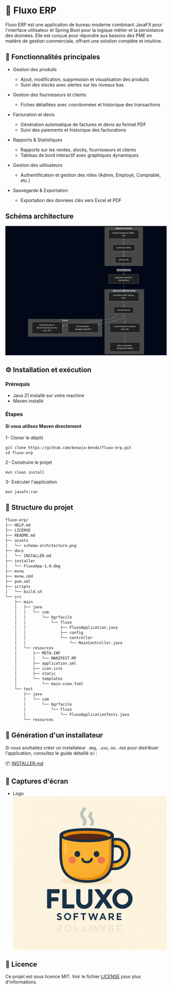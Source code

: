 # 💼 Fluxo ERP

Fluxo ERP est une application de bureau moderne combinant JavaFX pour l'interface utilisateur et Spring Boot pour la
logique métier et la persistance des données. Elle est conçue pour répondre aux besoins des PME en matière de gestion
commerciale, offrant une solution complète et intuitive.

## 🚀 Fonctionnalités principales

- Gestion des produits
    - Ajout, modification, suppression et visualisation des produits
    - Suivi des stocks avec alertes sur les niveaux bas


- Gestion des fournisseurs et clients
    - Fiches détaillées avec coordonnées et historique des transactions


- Facturation et devis
    - Génération automatique de factures et devis au format PDF
    - Suivi des paiements et historique des facturations


- Rapports & Statistiques
    - Rapports sur les ventes, stocks, fournisseurs et clients
    - Tableau de bord interactif avec graphiques dynamiques


- Gestion des utilisateurs
    - Authentification et gestion des rôles (Admin, Employé, Comptable, etc.)


- Sauvegarde & Exportation
    - Exportation des données clés vers Excel et PDF

## Schéma architecture

![img.png](assets/schema-architecture.png)

## ⚙️ Installation et exécution

### Prérequis

- Java 21 installé sur votre machine
- Maven installé

### Étapes

#### Si vous utilisez Maven directement

1- Cloner le dépôt

```shell
git clone https://github.com/benaja-bendo/fluxo-erp.git
cd fluxo-erp
```

2- Construire le projet

```shell
mvn clean install
```

3- Exécuter l'application

```shell
mvn javafx:run
```

## 📁 Structure du projet

```shell
fluxo-erp/
├── HELP.md
├── LICENSE
├── README.md
├── assets
│   └── schema-architecture.png
├── docs
│   └── INSTALLER.md
├── installer
│   └── FluxoApp-1.0.dmg
├── mvnw
├── mvnw.cmd
├── pom.xml
├── scripts
│   └── build.sh
└── src
    ├── main
    │   ├── java
    │   │   └── com
    │   │       └── bgrfacile
    │   │           └── fluxo
    │   │               ├── FluxoApplication.java
    │   │               ├── config
    │   │               └── controller
    │   │                   └── MainController.java
    │   └── resources
    │       ├── META-INF
    │       │   └── MANIFEST.MF
    │       ├── application.yml
    │       ├── icon.icns
    │       ├── static
    │       └── templates
    │           └── main-view.fxml
    └── test
        ├── java
        │   └── com
        │       └── bgrfacile
        │           └── fluxo
        │               └── FluxoApplicationTests.java
        └── resources
```

## 🧩 Génération d'un installateur

Si vous souhaitez créer un installateur `.dmg`, `.exe`, ou `.deb` pour distribuer l'application, consultez le guide détaillé ici :

📦 [INSTALLER.md](docs/INSTALLER.md)

## 📸 Captures d'écran
- Logo ![logo-fluxo.png](assets/logo-fluxo.png)
## 📄 Licence

Ce projet est sous licence MIT. Voir le fichier [LICENSE](LICENSE) pour plus d'informations.


